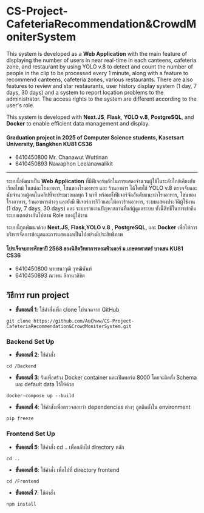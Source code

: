 # CS-Project-CafeteriaRecommendation&CrowdMoniterSystem

This system is developed as a **Web Application** with the main feature of displaying the number of users in near real-time in each canteens, cafeteria zone, and restaurant by using YOLO v.8 to detect and count the number of people in the clip to be processed every 1 minute, along with a feature to recommend canteens, cafeteria zones, various restaurants. There are also features to review and star restaurants, user history display system (1 day, 7 days, 30 days) and a system to report location problems to the administrator. The access rights to the system are different according to the user's role. 

This system is developed with **Next.JS**, **Flask**, **YOLO v.8**, **PostgreSQL**, and **Docker** to enable efficient data management and display. 

#### Graduation project in 2025 of Computer Science students, Kasetsart University, Bangkhen KU81 CS36 
- 6410450800 Mr. Chanawut Wuttinan 
- 6410450893 Nawaphon Leelanawalikit

___


ระบบนี้พัฒนาเป็น **Web Application** ที่มีฟีเจอร์หลักในการแสดงจำนวนผู้ใช้ในระดับใกล้เคียงกับเรียลไทม์ ในแต่ละโรงอาหาร, โซนของโรงอาหาร และ ร้านอาหาร ได้โดยใช้ YOLO v.8 ตรวจจับและนับจำนวนผู้คนในคลิปที่จะประมวลผลทุก 1 นาที พร้อมทั้งฟีเจอร์จัดอันดับแนะนำโรงอาหาร, โซนของโรงอาหาร, ร้านอาหารต่างๆ และยังมี ฟีเจอร์การรีวิวและให้ดาวร้านอาหาร, ระบบแสดงประวัติผู้ใช้งาน (1 day, 7 days, 30 days) และ ระบบรายงานปัญหาสถานที่แก่ผู้ดูแลระบบ ทั้งนี้สิทธิ์ในการเข้าถึงระบบแตกต่างกันไปตาม Role ของผู้ใช้งาน

ระบบนี้ถูกพัฒนาด้วย **Next.JS**, **Flask**,**YOLO v.8** , **PostgreSQL**, และ **Docker** เพื่อให้การบริหารจัดการข้อมูลและการแสดงผลเป็นไปอย่างมีประสิทธิภาพ

#### โปรเจ็คจบการศึกษาปี 2568 ของนิสิตวิทยาการคอมพิวเตอร์ ม.เกษตรศาสตร์ บางเขน KU81 CS36
- 6410450800 นายชนาวุฒิ วุฑฒินันท์
- 6410450893 ณวพน ลีลานวลิขิต


## วิธีการ run project
- **ขั้นตอนที่ 1**: ใช้คำสั่งเพื่อ clone โปรเจคจาก GitHub
```
git clone https://github.com/AuChww/CS-Project-CafeteriaRecommendation&CrowdMoniterSystem.git
``` 

### Backend Set Up

- **ขั้นตอนที่ 2**: ใช้คำสั่ง 
```
cd /Backend
```

- **ขั้นตอนที่ 3**: รันเพื่อสร้าง Docker container และเปิดพอร์ต 8000 โดยจะติดตั้ง Schema และ default data ไว้ให้ด้วย
```
docker-compose up --build
```

- **ขั้นตอนที่ 4**: ใช้คำสั่งเพื่อตรวจสอบว่า dependencies ต่างๆ ถูกติดตั้งใน environment
```
pip freeze
```

### Frontend Set Up

- **ขั้นตอนที่ 5**: ใช้คำสั่ง cd .. เพื่อกลับไป directory หลัก
```
cd ..
```
- **ขั้นตอนที่ 6**: ใช้คำสั่ง เพื่อไปที่ directory frontend
```
cd /Frontend
```

- **ขั้นตอนที่ 7**: ใช้คำสั่ง 
```
npm install
```
